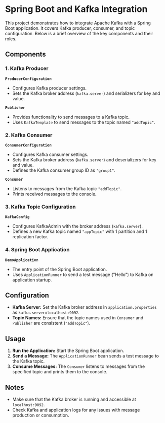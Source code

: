 # Spring Boot and Kafka Integration

This project demonstrates how to integrate Apache Kafka with a Spring Boot application. It covers Kafka producer, consumer, and topic configuration. Below is a brief overview of the key components and their roles.

## Components

### 1. **Kafka Producer**

**`ProducerConfiguration`**

- Configures Kafka producer settings.
- Sets the Kafka broker address (`kafka.server`) and serializers for key and value.

**`Publisher`**

- Provides functionality to send messages to a Kafka topic.
- Uses `KafkaTemplate` to send messages to the topic named `"addTopic"`.

### 2. **Kafka Consumer**

**`ConsumerConfiguration`**

- Configures Kafka consumer settings.
- Sets the Kafka broker address (`kafka.server`) and deserializers for key and value.
- Defines the Kafka consumer group ID as `"group1"`.

**`Consumer`**

- Listens to messages from the Kafka topic `"addTopic"`.
- Prints received messages to the console.

### 3. **Kafka Topic Configuration**

**`KafkaConfig`**

- Configures KafkaAdmin with the broker address (`kafka.server`).
- Defines a new Kafka topic named `"appTopic"` with 1 partition and 1 replication factor.

### 4. **Spring Boot Application**

**`DemoApplication`**

- The entry point of the Spring Boot application.
- Uses `ApplicationRunner` to send a test message ("Hello") to Kafka on application startup.

## Configuration

- **Kafka Server:** Set the Kafka broker address in `application.properties` as `kafka.server=localhost:9092`.
- **Topic Names:** Ensure that the topic names used in `Consumer` and `Publisher` are consistent (`"addTopic"`).

## Usage

1. **Run the Application:** Start the Spring Boot application.
2. **Send a Message:** The `ApplicationRunner` bean sends a test message to the Kafka topic.
3. **Consume Messages:** The `Consumer` listens to messages from the specified topic and prints them to the console.

## Notes

- Make sure that the Kafka broker is running and accessible at `localhost:9092`.
- Check Kafka and application logs for any issues with message production or consumption.
